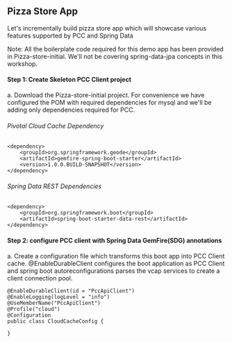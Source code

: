 ## Pizza Store App

Let's incrementally build pizza store app which will showcase various features supported by PCC and Spring Data

Note: All the boilerplate code required for this demo app has been provided in Pizza-store-initial. We'll not be covering spring-data-jpa concepts in this workshop.

#### Step 1: Create Skeleton PCC Client project

a. Download the Pizza-store-initial project. For convenience we have configured the POM with required dependencies for mysql and we'll be adding only dependencies required for PCC.

###### Pivotal Cloud Cache Dependency

```
<dependency>
	<groupId>org.springframework.geode</groupId>
	<artifactId>gemfire-spring-boot-starter</artifactId>
	<version>1.0.0.BUILD-SNAPSHOT</version>
</dependency>

```

###### Spring Data REST Dependencies

```
<dependency>
	<groupId>org.springframework.boot</groupId>
	<artifactId>spring-boot-starter-data-rest</artifactId>
</dependency>

```

#### Step 2: configure PCC client with Spring Data GemFire(SDG) annotations

a. Create a configuration file which transforms this boot app into PCC Client cache. @EnableDurableClient configures the boot application as PCC Client and spring boot autoreconfigurations parses the vcap services to create a client connection pool.

```
@EnableDurableClient(id = "PccApiClient")
@EnableLogging(logLevel = "info")
@UseMemberName("PccApiClient")
@Profile("cloud")
@Configuration
public class CloudCacheConfig {

}

```
